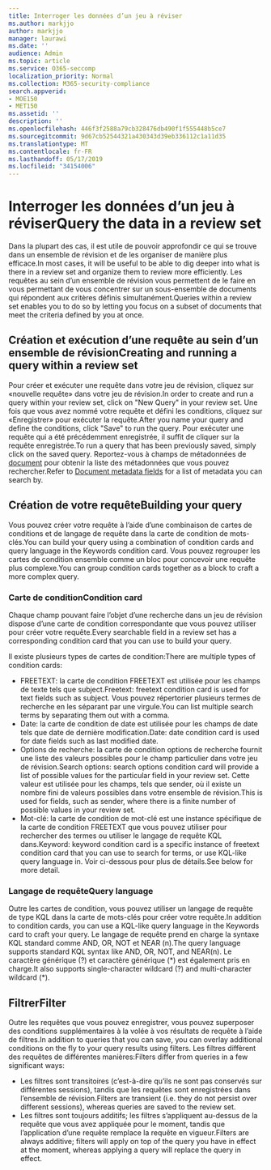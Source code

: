 ```yaml
---
title: Interroger les données d’un jeu à réviser
ms.author: markjjo
author: markjjo
manager: laurawi
ms.date: ''
audience: Admin
ms.topic: article
ms.service: O365-seccomp
localization_priority: Normal
ms.collection: M365-security-compliance
search.appverid:
- MOE150
- MET150
ms.assetid: ''
description: ''
ms.openlocfilehash: 446f3f2588a79cb328476db490f1f555448b5ce7
ms.sourcegitcommit: 9d67cb52544321a430343d39eb336112c1a11d35
ms.translationtype: MT
ms.contentlocale: fr-FR
ms.lasthandoff: 05/17/2019
ms.locfileid: "34154006"
---
```

# <a name="query-the-data-in-a-review-set"></a><span data-ttu-id="89eed-102">Interroger les données d’un jeu à réviser</span><span class="sxs-lookup"><span data-stu-id="89eed-102">Query the data in a review set</span></span>

<span data-ttu-id="89eed-103">Dans la plupart des cas, il est utile de pouvoir approfondir ce qui se trouve dans un ensemble de révision et de les organiser de manière plus efficace.</span><span class="sxs-lookup"><span data-stu-id="89eed-103">In most cases, it will be useful to be able to dig deeper into what is there in a review set and organize them to review more efficiently.</span></span> <span data-ttu-id="89eed-104">Les requêtes au sein d’un ensemble de révision vous permettent de le faire en vous permettant de vous concentrer sur un sous-ensemble de documents qui répondent aux critères définis simultanément.</span><span class="sxs-lookup"><span data-stu-id="89eed-104">Queries within a review set enables you to do so by letting you focus on a subset of documents that meet the criteria defined by you at once.</span></span>

## <a name="creating-and-running-a-query-within-a-review-set"></a><span data-ttu-id="89eed-105">Création et exécution d’une requête au sein d’un ensemble de révision</span><span class="sxs-lookup"><span data-stu-id="89eed-105">Creating and running a query within a review set</span></span>

<span data-ttu-id="89eed-106">Pour créer et exécuter une requête dans votre jeu de révision, cliquez sur «nouvelle requête» dans votre jeu de révision.</span><span class="sxs-lookup"><span data-stu-id="89eed-106">In order to create and run a query within your review set, click on "New Query" in your review set.</span></span> <span data-ttu-id="89eed-107">Une fois que vous avez nommé votre requête et défini les conditions, cliquez sur «Enregistrer» pour exécuter la requête.</span><span class="sxs-lookup"><span data-stu-id="89eed-107">After you name your query and define the conditions, click "Save" to run the query.</span></span> <span data-ttu-id="89eed-108">Pour exécuter une requête qui a été précédemment enregistrée, il suffit de cliquer sur la requête enregistrée.</span><span class="sxs-lookup"><span data-stu-id="89eed-108">To run a query that has been previously saved, simply click on the saved query.</span></span> <span data-ttu-id="89eed-109">Reportez-vous à champs de métadonnées de [document](document-metadata-fields.md) pour obtenir la liste des métadonnées que vous pouvez rechercher.</span><span class="sxs-lookup"><span data-stu-id="89eed-109">Refer to [Document metadata fields](document-metadata-fields.md) for a list of metadata you can search by.</span></span>

## <a name="building-your-query"></a><span data-ttu-id="89eed-110">Création de votre requête</span><span class="sxs-lookup"><span data-stu-id="89eed-110">Building your query</span></span>

<span data-ttu-id="89eed-111">Vous pouvez créer votre requête à l’aide d’une combinaison de cartes de conditions et de langage de requête dans la carte de condition de mots-clés.</span><span class="sxs-lookup"><span data-stu-id="89eed-111">You can build your query using a combination of condition cards and query language in the Keywords condition card.</span></span> <span data-ttu-id="89eed-112">Vous pouvez regrouper les cartes de condition ensemble comme un bloc pour concevoir une requête plus complexe.</span><span class="sxs-lookup"><span data-stu-id="89eed-112">You can group condition cards together as a block to craft a more complex query.</span></span>

### <a name="condition-card"></a><span data-ttu-id="89eed-113">Carte de condition</span><span class="sxs-lookup"><span data-stu-id="89eed-113">Condition card</span></span>

<span data-ttu-id="89eed-114">Chaque champ pouvant faire l’objet d’une recherche dans un jeu de révision dispose d’une carte de condition correspondante que vous pouvez utiliser pour créer votre requête.</span><span class="sxs-lookup"><span data-stu-id="89eed-114">Every searchable field in a review set has a corresponding condition card that you can use to build your query.</span></span>

<span data-ttu-id="89eed-115">Il existe plusieurs types de cartes de condition:</span><span class="sxs-lookup"><span data-stu-id="89eed-115">There are multiple types of condition cards:</span></span>
- <span data-ttu-id="89eed-116">FREETEXT: la carte de condition FREETEXT est utilisée pour les champs de texte tels que subject.</span><span class="sxs-lookup"><span data-stu-id="89eed-116">Freetext: freetext condition card is used for text fields such as subject.</span></span> <span data-ttu-id="89eed-117">Vous pouvez répertorier plusieurs termes de recherche en les séparant par une virgule.</span><span class="sxs-lookup"><span data-stu-id="89eed-117">You can list multiple search terms by separating them out with a comma.</span></span>
- <span data-ttu-id="89eed-118">Date: la carte de condition de date est utilisée pour les champs de date tels que date de dernière modification.</span><span class="sxs-lookup"><span data-stu-id="89eed-118">Date: date condition card is used for date fields such as last modified date.</span></span>
- <span data-ttu-id="89eed-119">Options de recherche: la carte de condition options de recherche fournit une liste des valeurs possibles pour le champ particulier dans votre jeu de révision.</span><span class="sxs-lookup"><span data-stu-id="89eed-119">Search options: search options condition card will provide a list of possible values for the particular field in your review set.</span></span> <span data-ttu-id="89eed-120">Cette valeur est utilisée pour les champs, tels que sender, où il existe un nombre fini de valeurs possibles dans votre ensemble de révision.</span><span class="sxs-lookup"><span data-stu-id="89eed-120">This is used for fields, such as sender, where there is a finite number of possible values in your review set.</span></span>
- <span data-ttu-id="89eed-121">Mot-clé: la carte de condition de mot-clé est une instance spécifique de la carte de condition FREETEXT que vous pouvez utiliser pour rechercher des termes ou utiliser le langage de requête KQL dans.</span><span class="sxs-lookup"><span data-stu-id="89eed-121">Keyword: keyword condition card is a specific instance of freetext condition card that you can use to search for terms, or use KQL-like query language in.</span></span> <span data-ttu-id="89eed-122">Voir ci-dessous pour plus de détails.</span><span class="sxs-lookup"><span data-stu-id="89eed-122">See below for more detail.</span></span>

### <a name="query-language"></a><span data-ttu-id="89eed-123">Langage de requête</span><span class="sxs-lookup"><span data-stu-id="89eed-123">Query language</span></span>

<span data-ttu-id="89eed-124">Outre les cartes de condition, vous pouvez utiliser un langage de requête de type KQL dans la carte de mots-clés pour créer votre requête.</span><span class="sxs-lookup"><span data-stu-id="89eed-124">In addition to condition cards, you can use a KQL-like query language in the Keywords card to craft your query.</span></span> <span data-ttu-id="89eed-125">Le langage de requête prend en charge la syntaxe KQL standard comme AND, OR, NOT et NEAR (n).</span><span class="sxs-lookup"><span data-stu-id="89eed-125">The query language supports standard KQL syntax like AND, OR, NOT, and NEAR(n).</span></span> <span data-ttu-id="89eed-126">Le caractère générique (?) et caractère générique (\*) est également pris en charge.</span><span class="sxs-lookup"><span data-stu-id="89eed-126">It also supports single-character wildcard (?) and multi-character wildcard (\*).</span></span>

## <a name="filter"></a><span data-ttu-id="89eed-127">Filtrer</span><span class="sxs-lookup"><span data-stu-id="89eed-127">Filter</span></span>

<span data-ttu-id="89eed-128">Outre les requêtes que vous pouvez enregistrer, vous pouvez superposer des conditions supplémentaires à la volée à vos résultats de requête à l’aide de filtres.</span><span class="sxs-lookup"><span data-stu-id="89eed-128">In addition to queries that you can save, you can overlay additional conditions on the fly to your query results using filters.</span></span> <span data-ttu-id="89eed-129">Les filtres diffèrent des requêtes de différentes manières:</span><span class="sxs-lookup"><span data-stu-id="89eed-129">Filters differ from queries in a few significant ways:</span></span>
- <span data-ttu-id="89eed-130">Les filtres sont transitoires (c’est-à-dire qu’ils ne sont pas conservés sur différentes sessions), tandis que les requêtes sont enregistrées dans l’ensemble de révision.</span><span class="sxs-lookup"><span data-stu-id="89eed-130">Filters are transient (i.e. they do not persist over different sessions), whereas queries are saved to the review set.</span></span>
- <span data-ttu-id="89eed-131">Les filtres sont toujours additifs; les filtres s’appliquent au-dessus de la requête que vous avez appliquée pour le moment, tandis que l’application d’une requête remplace la requête en vigueur.</span><span class="sxs-lookup"><span data-stu-id="89eed-131">Filters are always additive; filters will apply on top of the query you have in effect at the moment, whereas applying a query will replace the query in effect.</span></span>